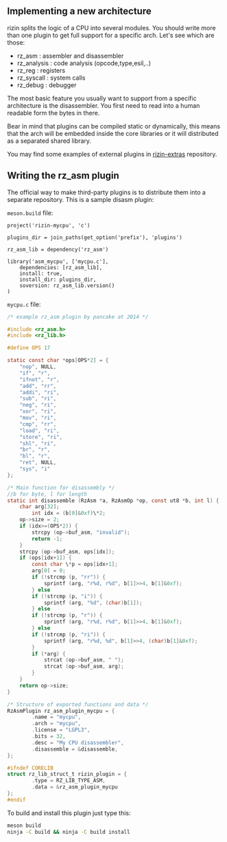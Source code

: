 ## Implementing a new architecture

rizin splits the logic of a CPU into several modules. You should write more than one plugin to get full support for a specific arch. Let's see which are those:

* rz_asm : assembler and disassembler
* rz_analysis : code analysis (opcode,type,esil,..)
* rz_reg : registers
* rz_syscall : system calls
* rz_debug : debugger

The most basic feature you usually want to support from a specific architecture is the disassembler. You first need to read into a human readable form the bytes in there.

Bear in mind that plugins can be compiled static or dynamically, this means that the arch will be embedded inside the core libraries or it will distributed as a separated shared library.

You may find some examples of external plugins in [rizin-extras](https://github.com/rizinorg/rizin-extras) repository.

## Writing the rz_asm plugin

The official way to make third-party plugins is to distribute them into a separate repository. This is a sample disasm plugin:

`meson.build` file:
```meson
project('rizin-mycpu', 'c')

plugins_dir = join_paths(get_option('prefix'), 'plugins')

rz_asm_lib = dependency('rz_asm')

library('asm_mycpu', ['mycpu.c'],
    dependencies: [rz_asm_lib],
    install: true,
    install_dir: plugins_dir,
    soversion: rz_asm_lib.version()
)
```

`mycpu.c` file:
```c
/* example rz_asm plugin by pancake at 2014 */

#include <rz_asm.h>
#include <rz_lib.h>

#define OPS 17

static const char *ops[OPS*2] = {
	"nop", NULL,
	"if", "r",
	"ifnot", "r",
	"add", "rr",
	"addi", "ri",
	"sub", "ri",
	"neg", "ri",
	"xor", "ri",
	"mov", "ri",
	"cmp", "rr",
	"load", "ri",
	"store", "ri",
	"shl", "ri",
	"br", "r",
	"bl", "r",
	"ret", NULL,
	"sys", "i"
};

/* Main function for disassembly */
//b for byte, l for length
static int disassemble (RzAsm *a, RzAsmOp *op, const ut8 *b, int l) {
	char arg[32];
        int idx = (b[0]&0xf)\*2;
	op->size = 2;
	if (idx>=(OPS*2)) {
		strcpy (op->buf_asm, "invalid");
		return -1;
	}
	strcpy (op->buf_asm, ops[idx]);
	if (ops[idx+1]) {
		const char \*p = ops[idx+1];
		arg[0] = 0;
		if (!strcmp (p, "rr")) {
			sprintf (arg, "r%d, r%d", b[1]>>4, b[1]&0xf);
		} else
		if (!strcmp (p, "i")) {
			sprintf (arg, "%d", (char)b[1]);
		} else
		if (!strcmp (p, "r")) {
			sprintf (arg, "r%d, r%d", b[1]>>4, b[1]&0xf);
		} else
		if (!strcmp (p, "ri")) {
			sprintf (arg, "r%d, %d", b[1]>>4, (char)b[1]&0xf);
		}
		if (*arg) {
			strcat (op->buf_asm, " ");
			strcat (op->buf_asm, arg);
		}
	}
	return op->size;
}

/* Structure of exported functions and data */
RzAsmPlugin rz_asm_plugin_mycpu = {
        .name = "mycpu",
        .arch = "mycpu",
        .license = "LGPL3",
        .bits = 32,
        .desc = "My CPU disassembler",
        .disassemble = &disassemble,
};

#ifndef CORELIB
struct rz_lib_struct_t rizin_plugin = {
        .type = RZ_LIB_TYPE_ASM,
        .data = &rz_asm_plugin_mycpu
};
#endif
```

To build and install this plugin just type this:

```sh
meson build
ninja -C build && ninja -C build install
```
